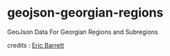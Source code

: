 # geojson-georgian-regions
GeoJson Data For Georgian Regions and Subregions


credits : [Eric Barrett](https://github.com/brrttwrks)
